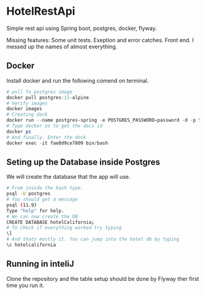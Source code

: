 # HotelRestApi
Simple rest api using Spring boot, postgres, docker, flyway.

Missing features:
  Some unit tests.
  Exeption and error catches.
  Front end.
  I messed up the names of almost everything.

## Docker
Install docker and run the following comend on terminal.
``` PowerShell
# pull fo postgres image
docker pull postgres:11-alpine
# Verify images
docker images
# Creating dock
docker run --name postgres-spring -e POSTGRES_PASSWORD=password -d -p 5432:5432 postgres:11-alpine
# Type docker ps to get the docs id
docker ps
# And finally. Enter the dock
docker exec -it fae0d9ce7809 bin/bash
```

## Seting up the Database inside Postgres
We will create the database that the app will use.
``` Bash
# From inside the bash type.
psql -U postgres
# You should get a message
psql (11.9)
Type "help" for help.
# We can now create the DB
CREATE DATABASE hotelCalifornia;
# To check if everything worked try typing 
\l
# And thats mostly it. You can jump into the hotel db by typing
\c hotelcalifornia
```

## Running in inteliJ
Clone the repository and the table setup should be done by Flyway ther first time you run it.
